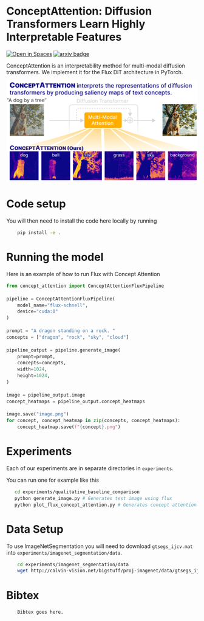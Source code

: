# ConceptAttention: Diffusion Transformers Learn Highly Interpretable Features
[![Open in Spaces](https://huggingface.co/datasets/huggingface/badges/resolve/main/open-in-hf-spaces-sm-dark.svg)](https://huggingface.co/spaces/helblazer811/ConceptAttention)
[![arxiv badge](https://img.shields.io/badge/arXiv-2502.04320-red)](https://arxiv.org/abs/2502.04320)

ConceptAttention is an interpretability method for multi-modal diffusion transformers. We implement it for the Flux DiT architecture in PyTorch. 

<p align="center">
    <img src="teaser.png" alt="Teaser Image" width="800"/>
</p>

# Code setup

You will then need to install the code here locally by running
```bash
    pip install -e .
```

# Running the model 

Here is an example of how to run Flux with Concept Attention

```python
from concept_attention import ConceptAttentionFluxPipeline

pipeline = ConceptAttentionFluxPipeline(
    model_name="flux-schnell",
    device="cuda:0"
)

prompt = "A dragon standing on a rock. "
concepts = ["dragon", "rock", "sky", "cloud"]

pipeline_output = pipeline.generate_image(
    prompt=prompt,
    concepts=concepts,
    width=1024,
    height=1024,
)

image = pipeline_output.image
concept_heatmaps = pipeline_output.concept_heatmaps

image.save("image.png")
for concept, concept_heatmap in zip(concepts, concept_heatmaps):
    concept_heatmap.save(f"{concept}.png")
```

# Experiments

Each of our experiments are in separate directories in `experiments`. 

You can run one for example like this
```bash
   cd experiments/qualitative_baseline_comparison
   python generate_image.py # Generates test image using flux
   python plot_flux_concept_attention.py # Generates concept attention maps and saves them in results. 
```

# Data Setup
To use ImageNetSegmentation you will need to download `gtsegs_ijcv.mat` into `experiments/imagenet_segmentation/data`. 

```bash
    cd experiments/imagenet_segmentation/data
    wget http://calvin-vision.net/bigstuff/proj-imagenet/data/gtsegs_ijcv.mat
```


# Bibtex

```
    Bibtex goes here. 
```